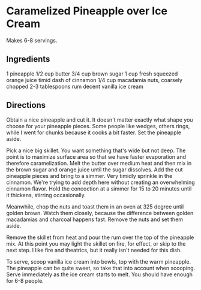 # Caramelized Pineapple over Ice Cream

Makes 6-8 servings.

## Ingredients
1 pineapple
1/2 cup butter
3/4 cup brown sugar
1 cup fresh squeezed orange juice
timid dash of cinnamon
1/4 cup macadamia nuts, coarsely chopped
2-3 tablespoons rum
decent vanilla ice cream

## Directions
Obtain a nice pineapple and cut it. It doesn't matter exactly what shape you choose for your pineapple pieces. Some people like wedges, others rings, while I went for chunks because it cooks a bit faster. Set the pineapple aside.

Pick a nice big skillet. You want something that's wide but not deep. The point is to maximize surface area so that we have faster evaporation and therefore caramelization. Melt the butter over medium heat and then mix in the brown sugar and orange juice until the sugar dissolves. Add the cut pineapple pieces and bring to a simmer. Very timidly sprinkle in the cinnamon. We're trying to add depth here without creating an overwhelming cinnamon flavor. Hold the concoction at a simmer for 15 to 20 minutes until it thickens, stirring occasionally.

Meanwhile, chop the nuts and toast them in an oven at 325 degree until golden brown. Watch them closely, because the difference between golden macadamias and charcoal happens fast. Remove the nuts and set them aside.

Remove the skillet from heat and pour the rum over the top of the pineapple mix. At this point you may light the skillet on fire, for effect, or skip to the next step. I like fire and theatrics, but it really isn't needed for this dish.

To serve, scoop vanilla ice cream into bowls, top with the warm pineapple. The pineapple can be quite sweet, so take that into account when scooping. Serve immediately as the ice cream starts to melt. You should have enough for 6-8 people.
